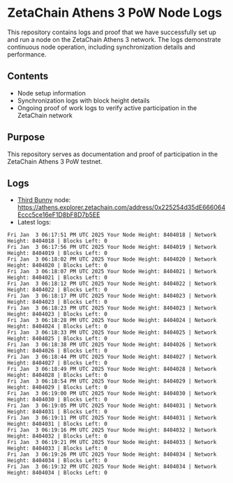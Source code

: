 # ZetaChain Athens 3 PoW Node Logs
This repository contains logs and proof that we have successfully set up and run a node on the ZetaChain Athens 3 network. The logs demonstrate continuous node operation, including synchronization details and performance.

## Contents
- Node setup information
- Synchronization logs with block height details
- Ongoing proof of work logs to verify active participation in the ZetaChain network

## Purpose
This repository serves as documentation and proof of participation in the ZetaChain Athens 3 PoW testnet.

## Logs

- [Third Bunny](https://thirdbunny.xyz/) node: https://athens.explorer.zetachain.com/address/0x225254d35dE666064Eccc5ce16eF1D8bF8D7b5EE
- Latest logs:
```
Fri Jan  3 06:17:51 PM UTC 2025 Your Node Height: 8404018 | Network Height: 8404018 | Blocks Left: 0
Fri Jan  3 06:17:56 PM UTC 2025 Your Node Height: 8404019 | Network Height: 8404019 | Blocks Left: 0
Fri Jan  3 06:18:02 PM UTC 2025 Your Node Height: 8404020 | Network Height: 8404020 | Blocks Left: 0
Fri Jan  3 06:18:07 PM UTC 2025 Your Node Height: 8404021 | Network Height: 8404021 | Blocks Left: 0
Fri Jan  3 06:18:12 PM UTC 2025 Your Node Height: 8404022 | Network Height: 8404022 | Blocks Left: 0
Fri Jan  3 06:18:17 PM UTC 2025 Your Node Height: 8404023 | Network Height: 8404023 | Blocks Left: 0
Fri Jan  3 06:18:23 PM UTC 2025 Your Node Height: 8404023 | Network Height: 8404023 | Blocks Left: 0
Fri Jan  3 06:18:28 PM UTC 2025 Your Node Height: 8404024 | Network Height: 8404024 | Blocks Left: 0
Fri Jan  3 06:18:33 PM UTC 2025 Your Node Height: 8404025 | Network Height: 8404025 | Blocks Left: 0
Fri Jan  3 06:18:38 PM UTC 2025 Your Node Height: 8404026 | Network Height: 8404026 | Blocks Left: 0
Fri Jan  3 06:18:44 PM UTC 2025 Your Node Height: 8404027 | Network Height: 8404027 | Blocks Left: 0
Fri Jan  3 06:18:49 PM UTC 2025 Your Node Height: 8404028 | Network Height: 8404028 | Blocks Left: 0
Fri Jan  3 06:18:54 PM UTC 2025 Your Node Height: 8404029 | Network Height: 8404029 | Blocks Left: 0
Fri Jan  3 06:19:00 PM UTC 2025 Your Node Height: 8404030 | Network Height: 8404030 | Blocks Left: 0
Fri Jan  3 06:19:05 PM UTC 2025 Your Node Height: 8404031 | Network Height: 8404031 | Blocks Left: 0
Fri Jan  3 06:19:11 PM UTC 2025 Your Node Height: 8404031 | Network Height: 8404031 | Blocks Left: 0
Fri Jan  3 06:19:16 PM UTC 2025 Your Node Height: 8404032 | Network Height: 8404032 | Blocks Left: 0
Fri Jan  3 06:19:21 PM UTC 2025 Your Node Height: 8404033 | Network Height: 8404033 | Blocks Left: 0
Fri Jan  3 06:19:26 PM UTC 2025 Your Node Height: 8404034 | Network Height: 8404034 | Blocks Left: 0
Fri Jan  3 06:19:32 PM UTC 2025 Your Node Height: 8404034 | Network Height: 8404034 | Blocks Left: 0
```
